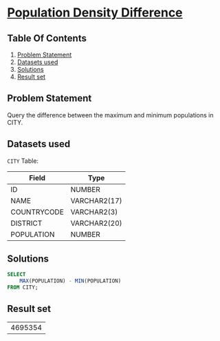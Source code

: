 # [Population Density Difference](https://www.hackerrank.com/challenges/population-density-difference/)

## Table Of Contents
1. [Problem Statement]()
2. [Datasets used]()
3. [Solutions]()
4. [Result set]()

## Problem Statement

Query the difference between the maximum and minimum populations in CITY.

## Datasets used

```CITY``` Table:

| Field       | Type         |
| ----------- | ------------ |
| ID          | NUMBER       |
| NAME        | VARCHAR2(17) |
| COUNTRYCODE | VARCHAR2(3)  |
| DISTRICT    | VARCHAR2(20) |
| POPULATION  | NUMBER       |

## Solutions

```sql
SELECT 
    MAX(POPULATION) - MIN(POPULATION)
FROM CITY;
```

## Result set

|         |
| ------- |
| 4695354 |
